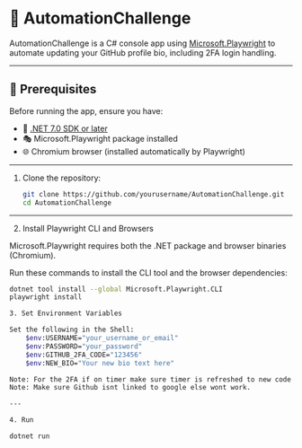 # 🚀 AutomationChallenge

AutomationChallenge is a C# console app using [Microsoft.Playwright](https://playwright.dev/dotnet/) to automate updating your GitHub profile bio, including 2FA login handling.

---

## 🔧 Prerequisites

Before running the app, ensure you have:

- 🧰 [.NET 7.0 SDK or later](https://dotnet.microsoft.com/en-us/download)
- 🎭 Microsoft.Playwright package installed
- 🌐 Chromium browser (installed automatically by Playwright)

---

1. Clone the repository:

   ```bash
   git clone https://github.com/yourusername/AutomationChallenge.git
   cd AutomationChallenge

---

2. Install Playwright CLI and Browsers

Microsoft.Playwright requires both the .NET package and browser binaries (Chromium).

Run these commands to install the CLI tool and the browser dependencies:

```bash
dotnet tool install --global Microsoft.Playwright.CLI
playwright install

3. Set Environment Variables

Set the following in the Shell:
    $env:USERNAME="your_username_or_email"
    $env:PASSWORD="your_password"
    $env:GITHUB_2FA_CODE="123456"
    $env:NEW_BIO="Your new bio text here"

Note: For the 2FA if on timer make sure timer is refreshed to new code for proper.
Note: Make sure Github isnt linked to google else wont work.

---

4. Run

dotnet run
